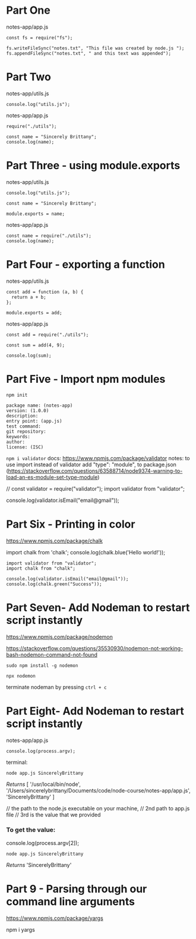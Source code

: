 # Part One

notes-app/app.js

```
const fs = require("fs");

fs.writeFileSync("notes.txt", "This file was created by node.js ");
fs.appendFileSync("notes.txt", " and this text was appended");

```

# Part Two

notes-app/utils.js

```
console.log("utils.js");
```

notes-app/app.js

```
require("./utils");

const name = "Sincerely Brittany";
console.log(name);

```

# Part Three - using module.exports

notes-app/utils.js

```
console.log("utils.js");

const name = "Sincerely Brittany";

module.exports = name;
```

notes-app/app.js

```
const name = require("./utils");
console.log(name);
```

# Part Four - exporting a function

notes-app/utils.js

```
const add = function (a, b) {
  return a + b;
};

module.exports = add;
```

notes-app/app.js

```
const add = require("./utils");

const sum = add(4, 9);

console.log(sum);
```

# Part Five - Import npm modules

`npm init`

```
package name: (notes-app)
version: (1.0.0)
description:
entry point: (app.js)
test command:
git repository:
keywords:
author:
license: (ISC)
```

`npm i validator`
docs: https://www.npmjs.com/package/validator
notes: to use import instead of validator add "type": "module", to package.json (https://stackoverflow.com/questions/63588714/node9374-warning-to-load-an-es-module-set-type-module)

// const validator = require("validator");
import validator from "validator";

console.log(validator.isEmail("email@gmail"));

# Part Six - Printing in color

https://www.npmjs.com/package/chalk

import chalk from 'chalk';
console.log(chalk.blue('Hello world!'));

```
import validator from "validator";
import chalk from "chalk";

console.log(validator.isEmail("email@gmail"));
console.log(chalk.green("Success"));
```

# Part Seven- Add Nodeman to restart script instantly

https://www.npmjs.com/package/nodemon

https://stackoverflow.com/questions/35530930/nodemon-not-working-bash-nodemon-command-not-found

`sudo npm install -g nodemon`

`npx nodemon`

terminate nodeman by pressing `ctrl + c`

# Part Eight- Add Nodeman to restart script instantly

notes-app/app.js

```
console.log(process.argv);
```

terminal:

`node app.js SincerelyBrittany`

_Returns_
[
'/usr/local/bin/node',
'/Users/sincerelybrittany/Documents/code/node-course/notes-app/app.js',
'SincerelyBrittany'
]

// the path to the node.js executable on your machine,
// 2nd path to app.js file
// 3rd is the value that we provided

### To get the value:

console.log(process.argv[2]);

`node app.js SincerelyBrittany`

_Returns_
'SincerelyBrittany'

# Part 9 - Parsing through our command line arguments

https://www.npmjs.com/package/yargs

npm i yargs
